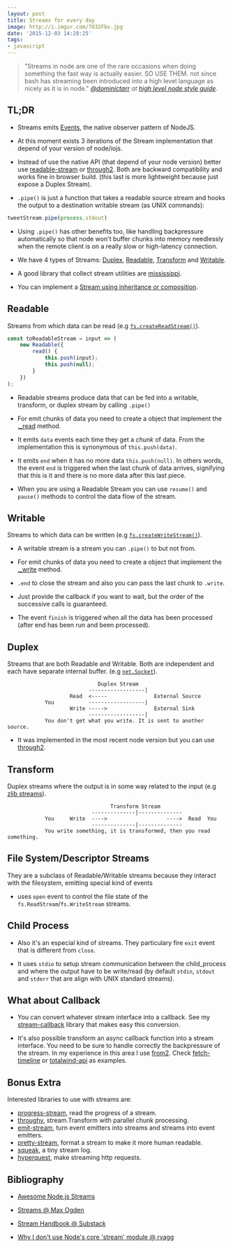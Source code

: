 ```yaml
---
layout: post
title: Streams for every day
image: http://i.imgur.com/7O32Fbv.jpg
date: '2015-12-03 14:28:25'
tags:
- javascript
---
```


> "Streams in node are one of the rare occasions when doing something the fast way is actually easier. SO USE THEM. not since bash has streaming been introduced into a high level language as nicely as it is in node."
<cite>[@dominictarr](https://twitter.com/dominictarr) at [high level node style guide](https://gist.github.com/dominictarr/2401787).</cite>

## TL;DR

* Streams emits [Events](https://nodejs.org/api/events.html), the native observer pattern of NodeJS.

* At this moment exists 3 iterations of the Stream implementation that depend of your version of node/iojs.

* Instead of use the native API (that depend of your node version) better use [readable-stream](https://github.com/nodejs/readable-stream) or [through2](https://github.com/rvagg/through2). Both are backward compatibility and works fine in browser build. (this last is more lightweight because just expose a Duplex Stream).

* `.pipe()` is just a function that takes a readable source stream and hooks the output to a destination writable stream (as UNIX commands):

```js
tweetStream.pipe(process.stdout)
```

* Using `.pipe()` has other benefits too, like handling backpressure automatically so that node won't buffer chunks into memory needlessly when the remote client is on a really slow or high-latency connection.

* We have 4 types of Streams: [Duplex](https://nodejs.org/api/stream.html#stream_duplex), [Readable](https://nodejs.org/api/stream.html#stream_readable), [Transform](https://nodejs.org/api/stream.html#stream_transform) and [Writable](https://nodejs.org/api/stream.html#stream_writable).

* A good library that collect stream utilities are [mississippi](https://github.com/maxogden/mississippi).

* You can implement a [Stream using inheritance or composition](https://gist.github.com/Kikobeats/d48f42ebf81fb5b2414e).

## Readable

Streams from which data can be read (e.g [`fs.createReadStream()`](https://nodejs.org/api/fs.html#fs_fs_createreadstream_path_options)).

```js
const toReadableStream = input => (
	new Readable({
		read() {
			this.push(input);
			this.push(null);
		}
	})
);
```

* Readable streams produce data that can be fed into a writable, transform, or duplex stream by calling `.pipe()`

* For emit chunks of data you need to create a object that implement the [._read](https://nodejs.org/api/stream.html#stream_readable_read_size_1) method.

* It emits `data` events each time they get a *chunk* of data. From the implementation this is synonymous of `this.push(data)`.

* It emits `end` when it has no more data `this.push(null)`. In others words, the event `end` is triggered when the last chunk of data arrives, signifying that this is it and there is no more data after this last piece.

* When you are using a Readable Stream you can use `resume()` and `pause()` methods to control the data flow of the stream.

## Writable

Streams to which data can be written (e.g [`fs.createWriteStream()`](https://nodejs.org/api/fs.html#fs_fs_createwritestream_path_options)).

* A writable stream is a stream you can `.pipe()` to but not from.

* For emit chunks of data you need to create a object that implement the [._write](https://nodejs.org/api/stream.html#stream_writable_write_chunk_encoding_callback_1) method.

* `.end` to close the stream and also you can pass the last chunk to `.write`.

* Just provide the callback if you want to wait, but the order of the successive calls is guaranteed.

* The event `finish` is triggered when all the data has been processed (after end has been run and been processed).

## Duplex

Streams that are both Readable and Writable. Both are independent and each have separate internal buffer. (e.g [`net.Socket`](https://nodejs.org/api/net.html#net_class_net_socket)).

```
                             Duplex Stream
                          ------------------|
                    Read  <-----               External Source
            You           ------------------|   
                    Write ----->               External Sink
                          ------------------|
            You don't get what you write. It is sent to another source.
```

* It was implemented in the most recent node version but you can use [through2](https://github.com/rvagg/through2).

## Transform

Duplex streams where the output is in some way related to the input (e.g [zlib streams](https://nodejs.org/api/zlib.html)).

```
                                 Transform Stream
                           --------------|--------------
            You     Write  ---->                   ---->  Read  You
                           --------------|--------------
            You write something, it is transformed, then you read something.
```

## File System/Descriptor Streams

They are a subclass of Readable/Writable streams because they interact with the filesystem, emitting special kind of events

* uses `open` event to control the file state of the `fs.ReadStream`/`fs.WriteStream` streams.

## Child Process

* Also it's an especial kind of streams. They particulary fire `exit` event that is different from `close`.

* It uses `stdio` to setup stream communication between the child_process and where the output have to be write/read (by default `stdin`, `stdout` and `stderr` that are align with UNIX standard streams).

## What about Callback

* You can convert whatever stream interface into a callback. See my [stream-callback](https://github.com/Kikobeats/stream-callback#stream-callback) library that makes easy this conversion.

* It's also possible transform an async callback function into a stream interface. You need to be sure to handle correctly the backpressure of the stream. In my experience in this area I use [from2](https://github.com/hughsk/from2). Check [fetch-timeline](https://github.com/Kikobeats/fetch-timeline) or [totalwind-api](https://github.com/kikobeats/totalwind-api) as examples.

## Bonus Extra

Interested libraries to use with streams are:

* [progress-stream](https://www.npmjs.com/package/progress-stream), read the progress of a stream.
* [throughv](https://github.com/mcollina/throughv), stream.Transform with parallel chunk processing.
* [emit-stream](https://github.com/substack/emit-stream), turn event emitters into streams and streams into event emitters.
* [pretty-stream](https://github.com/mafintosh/pretty-stream), format a stream to make it more human readable.
* [squeak](https://github.com/kevva/squeak), a tiny stream log.
* [hyperquest](https://github.com/substack/hyperquest), make streaming http requests.

## Bibliography

* [Awesome Node.js Streams](https://github.com/thejmazz/awesome-nodejs-streams)

* [Streams @ Max Ogden](http://maxogden.com/node-streams.html)
* [Stream Handbook @ Substack](https://github.com/substack/stream-handbook)
* [Why I don't use Node's core 'stream' module @ rvagg](https://r.va.gg/2014/06/why-i-dont-use-nodes-core-stream-module.html)
